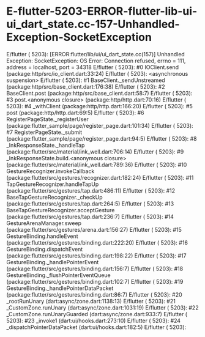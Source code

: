 # E-flutter-5203-ERROR-flutter-lib-ui-ui_dart_state.cc-157-Unhandled-Exception-SocketException
E/flutter ( 5203): [ERROR:flutter/lib/ui/ui_dart_state.cc(157)] Unhandled Exception: SocketException: OS Error: Connection refused, errno = 111, address = localhost, port = 34318 E/flutter ( 5203): #0      IOClient.send (package:http/src/io_client.dart:33:24) E/flutter ( 5203): &lt;asynchronous suspension> E/flutter ( 5203): #1      BaseClient._sendUnstreamed (package:http/src/base_client.dart:176:38) E/flutter ( 5203): #2      BaseClient.post (package:http/src/base_client.dart:58:7) E/flutter ( 5203): #3      post.&lt;anonymous closure> (package:http/http.dart:70:16) E/flutter ( 5203): #4      _withClient (package:http/http.dart:166:20) E/flutter ( 5203): #5      post (package:http/http.dart:69:5) E/flutter ( 5203): #6      RegisterPageState._registerUser (package:flutter_sample/page/register_page.dart:101:34) E/flutter ( 5203): #7      RegisterPageState._submit (package:flutter_sample/page/register_page.dart:94:5) E/flutter ( 5203): #8      _InkResponseState._handleTap (package:flutter/src/material/ink_well.dart:706:14) E/flutter ( 5203): #9      _InkResponseState.build.&lt;anonymous closure> (package:flutter/src/material/ink_well.dart:789:36) E/flutter ( 5203): #10     GestureRecognizer.invokeCallback (package:flutter/src/gestures/recognizer.dart:182:24) E/flutter ( 5203): #11     TapGestureRecognizer.handleTapUp (package:flutter/src/gestures/tap.dart:486:11) E/flutter ( 5203): #12     BaseTapGestureRecognizer._checkUp (package:flutter/src/gestures/tap.dart:264:5) E/flutter ( 5203): #13     BaseTapGestureRecognizer.acceptGesture (package:flutter/src/gestures/tap.dart:236:7) E/flutter ( 5203): #14     GestureArenaManager.sweep (package:flutter/src/gestures/arena.dart:156:27) E/flutter ( 5203): #15     GestureBinding.handleEvent (package:flutter/src/gestures/binding.dart:222:20) E/flutter ( 5203): #16     GestureBinding.dispatchEvent (package:flutter/src/gestures/binding.dart:198:22) E/flutter ( 5203): #17     GestureBinding._handlePointerEvent (package:flutter/src/gestures/binding.dart:156:7) E/flutter ( 5203): #18     GestureBinding._flushPointerEventQueue (package:flutter/src/gestures/binding.dart:102:7) E/flutter ( 5203): #19     GestureBinding._handlePointerDataPacket (package:flutter/src/gestures/binding.dart:86:7) E/flutter ( 5203): #20     _rootRunUnary (dart:async/zone.dart:1138:13) E/flutter ( 5203): #21     _CustomZone.runUnary (dart:async/zone.dart:1031:19) E/flutter ( 5203): #22     _CustomZone.runUnaryGuarded (dart:async/zone.dart:933:7) E/flutter ( 5203): #23     _invoke1 (dart:ui/hooks.dart:273:10) E/flutter ( 5203): #24     _dispatchPointerDataPacket (dart:ui/hooks.dart:182:5) E/flutter ( 5203):
